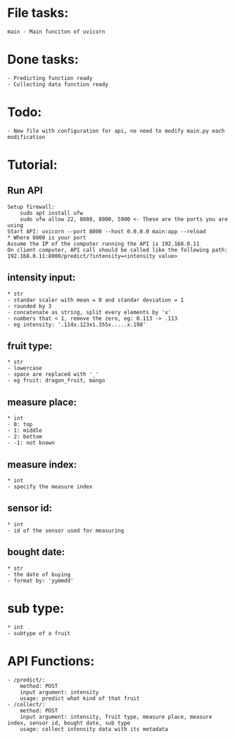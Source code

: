# File tasks:
    main - Main funciton of uvicorn

# Done tasks:
    - Predicting function ready
    - Collecting data function ready


# Todo:
    - New file with configuration for api, no need to modify main.py each modification

# Tutorial:
## Run API
    Setup firewall:
        sudo apt install ufw
        sudo ufw allow 22, 8888, 8000, 5900 <- These are the ports you are using
    Start API: uvicorn --port 8000 --host 0.0.0.0 main:app --reload
    * Where 8000 is your port
    Assume the IP of the computer running the API is 192.168.0.11
    On client computer, API call should be called like the following path: 192.168.0.11:8000/predict/?intensity=<intensity value>

## intensity input:
    * str
    - standar scaler with mean = 0 and standar deviation = 1
    - rounded by 3
    - concatenate as string, split every elements by 'x'
    - numbers that < 1, remove the zero, eg: 0.113 -> .113
    - eg intensity: '.114x.123x1.355x.....x.198'

## fruit type:
    * str
    - lowercase
    - space are replaced with '_'
    - eg fruit: dragon_fruit, mango

## measure place:
    * int
    - 0: top
    - 1: middle
    - 2: bottom
    - -1: not known

## measure index:
    * int
    - specify the measure index

## sensor id:
    * int
    - id of the sensor used for measuring

## bought date:
    * str
    - the date of buying
    - format by: 'yymmdd'

# sub type:
    * int
    - subtype of a fruit

# API Functions:
    - /predict/: 
        method: POST
        input argument: intensity
        usage: predict what kind of that fruit
    - /collect/:
        method: POST
        input argument: intensity, fruit type, measure place, measure index, sensor id, bought date, sub type
        usage: collect intensity data with its metadata
